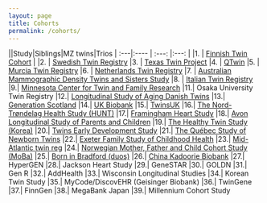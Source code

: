 ```yaml
---
layout: page
title: Cohorts
permalink: /cohorts/
---
```



||Study|Siblings|MZ twins|Trios 
| :---|:----   |          :---: |:---: |
|1. | [Finnish Twin Cohort](https://wiki.helsinki.fi/display/twineng/Twinstudy) | 
|2. | [Swedish Twin Registry](https://ki.se/en/research/the-swedish-twin-registry)
|3. | [Texas Twin Project](https://sites.la.utexas.edu/twinproject/)
|4. | [QTwin](https://www.qimrberghofer.edu.au/qtwin/)
|5. | [Murcia Twin Registry](https://www.um.es/registrogemelos/ing/index.html)
|6. | [Netherlands Twin Registry](http://www.tweelingenregister.org/en/information/)
|7. | [Australian Mammographic Density Twins and Sisters Study](https://www.omicsdi.org/dataset/geo/GSE100227)
|8. | [Italian Twin Registry](http://old.iss.it/gemelli/)
|9.| [Minnesota Center for Twin and Family Research](http://mctfr.psych.umn.edu)
|11.| Osaka University Twin Registry
|12.| [Longitudinal Study of Aging Danish Twins](https://www.icpsr.umich.edu/icpsrweb/NACDA/studies/21041)
|13.| [Generation Scotland](https://www.ed.ac.uk/generation-scotland)
|14.| [UK Biobank](https://www.ukbiobank.ac.uk)
|15.| [TwinsUK](https://twinsuk.ac.uk)
|16.| [The Nord-Trøndelag Health Study (HUNT)](https://www.ntnu.edu/hunt)
|17.| [Framingham Heart Study](https://www.framinghamheartstudy.org)
|18.| [Avon Longitudinal Study of Parents and Children](http://www.bristol.ac.uk/alspac/)
|19.| [The Healthy Twin Study (Korea)](http://www.twinkorea.org)
|20.| [Twins Early Development Study](https://www.teds.ac.uk)
|21.| [The Québec Study of Newborn Twins](http://www.gripinfo.ca/grip/consultation/etudes/infogen.asp?langue=en&ts=1297741626893&id_etude=9)
|22.| [Exeter Family Study of Childhood Health](EFSOCH)
|23.| [Mid-Atlantic twin reg](http://www.matr.vcu.edu)
|24.| [Norwegian Mother, Father and Child Cohort Study (MoBa)](https://www.fhi.no/en/studies/moba/)
|25.| [Born in Bradford (duos)](https://borninbradford.nhs.uk)
|26.| [China Kadoorie Biobank](https://www.ckbiobank.org/site/)
|27.| HyperGEN
|28.| Jackson Heart Study
|29.| GeneSTAR
|30.| GOLDN
|31.| Gen R
|32.| AddHealth
|33.| Wisconsin Longitudinal Studies
|34.| Korean Twin Study
|35.| MyCode/DiscovEHR (Geisinger Biobank)
|36.| TwinGene
|37.| FinnGen
|38.| MegaBank Japan
|39.| Millennium Cohort Study
